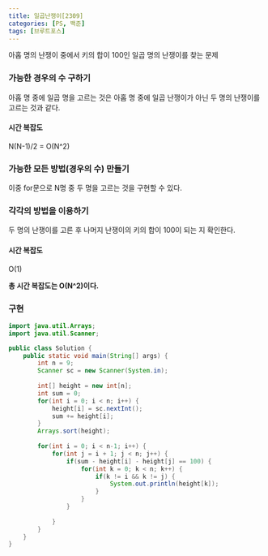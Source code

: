 ```yaml
---
title: 일곱난쟁이[2309]
categories: [PS, 백준]
tags: [브루트포스]
---
```


아홉 명의 난쟁이 중에서 키의 합이 100인 일곱 명의 난쟁이를 찾는 문제

### 가능한 경우의 수 구하기

아홉 명 중에 일곱 명을 고르는 것은 아홉 명 중에 일곱 난쟁이가 아닌 두 명의 난쟁이를 고르는 것과 같다.

#### 시간 복잡도 

N(N-1)/2 = O(N^2)



### 가능한 모든 방법(경우의 수) 만들기

이중 for문으로 N명 중 두 명을 고르는 것을 구현할 수 있다.



### 각각의 방법을 이용하기

두 명의 난쟁이를 고른 후 나머지 난쟁이의 키의 합이 100이 되는 지 확인한다.

#### 시간 복잡도

O(1)



 **총 시간 복잡도는 O(N^2)이다.**



### 구현

```java
import java.util.Arrays;
import java.util.Scanner;

public class Solution {
    public static void main(String[] args) {
        int n = 9;
        Scanner sc = new Scanner(System.in);
        
        int[] height = new int[n];
        int sum = 0;
        for(int i = 0; i < n; i++) {
            height[i] = sc.nextInt();
            sum += height[i];
        }
        Arrays.sort(height);
        
        for(int i = 0; i < n-1; i++) {
            for(int j = i + 1; j < n; j++) {
                if(sum - height[i] - height[j] == 100) {
                    for(int k = 0; k < n; k++) {
                        if(k != i && k != j) {
                            System.out.println(height[k]);
                        }
                    }
                }
       
            }
        }
    }
}

```
